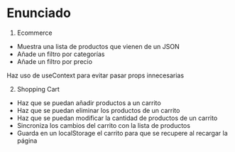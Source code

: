 # Enunciado

1. Ecommerce

- Muestra una lista de productos que vienen de un JSON
- Añade un filtro por categorías
- Añade un filtro por precio

Haz uso de useContext para evitar pasar props innecesarias

2. Shopping Cart

- Haz que se puedan añadir productos a un carrito
- Haz que se puedan eliminar los productos de un carrito
- Haz que se puedan modificar la cantidad de productos de un carrito
- Sincroniza los cambios del carrito con la lista de productos
- Guarda en un localStorage el carrito para que se recupere al recargar la página
